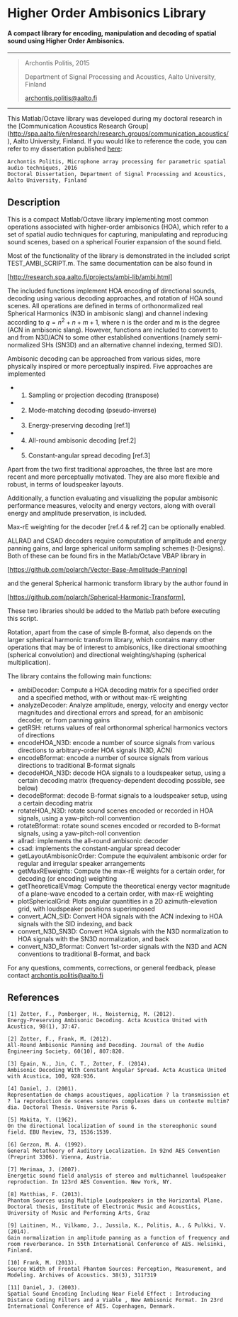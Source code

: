 # Higher Order Ambisonics Library
#### A compact library for encoding, manipulation and decoding of spatial sound using Higher Order Ambisonics.

---
>
>    Archontis Politis, 2015  
>
>    Department of Signal Processing and Acoustics, Aalto University, Finland  
>
>    archontis.politis@aalto.fi
>
---

This Matlab/Octave library was developed during my doctoral research in the [Communication Acoustics Research Group] (http://spa.aalto.fi/en/research/research_groups/communication_acoustics/), Aalto University, Finland. If you would like to reference the code, you can refer to my dissertation published [here](https://aaltodoc.aalto.fi/handle/123456789/22499):

    Archontis Politis, Microphone array processing for parametric spatial audio techniques, 2016
    Doctoral Dissertation, Department of Signal Processing and Acoustics, Aalto University, Finland
    
## Description

This is a compact Matlab/Octave library implementing most common operations 
associated with higher-order ambisonics (HOA), which refer to a set of
spatial audio techniques for capturing, manipulating and reproducing
sound scenes, based on a spherical Fourier expansion of the sound field.

Most of the functionality of the library is demonstrated in the included 
script TEST_AMBI_SCRIPT.m. The same documentation can be also found in 

[http://research.spa.aalto.fi/projects/ambi-lib/ambi.html]

The included functions implement HOA encoding of directional sounds,
decoding using various decoding approaches, and rotation of HOA sound
scenes. All operations are defined in terms of orthonormalized real 
Spherical Harmonics (N3D in ambisonic slang) and channel indexing
according to $q = n^2+n+m+1$, where n is the order and m is the degree (ACN
in ambisonic slang). However, functions are included to convert to and 
from N3D/ACN to some other established conventions (namely
semi-normalized SHs (SN3D) and an alternative channel indexing, termed
SID).

Ambisonic decoding can be approached from various sides, more physically
inspired or more perceptually inspired. Five approaches are implemented

* 1) Sampling or projection decoding (transpose)
* 2) Mode-matching decoding (pseudo-inverse)
* 3) Energy-preserving decoding [ref.1]
* 4) All-round ambisonic decoding [ref.2]
* 5) Constant-angular spread decoding [ref.3]

Apart from the two first traditional approaches, the three last are more
recent and more perceptually motivated. They are also more
flexible and robust, in terms of loudspeaker layouts.

Additionally, a function evaluating and visualizing the popular ambisonic
performance measures, velocity and energy vectors, along with overall
energy and amplitude preservation, is included.

Max-rE weighting for the decoder [ref.4 & ref.2] can be optionally enabled.

ALLRAD and CSAD decoders require computation of amplitude and energy
panning gains, and large spherical uniform sampling schemes (t-Designs).
Both of these can be found firs in the Matlab/Octave VBAP library in 

[https://github.com/polarch/Vector-Base-Amplitude-Panning]

and the general Spherical harmonic transform library by the author found in

[https://github.com/polarch/Spherical-Harmonic-Transform],

These two libraries should be added to the Matlab path before executing 
this script.

Rotation, apart from the case of simple B-format, also depends on the 
larger spherical harmonic transform library, which contains many 
other operations that may be of interest to ambisonics, like directional 
smoothing (spherical convolution) and directional weighting/shaping 
(spherical multiplication).

The library contains the following main functions:
  
* ambiDecoder:    Compute a HOA decoding matrix for a specified order and
                  a specified method, with or without max-rE weighting
* analyzeDecoder: Analyze amplitude, energy, velocity and energy vector
                  magnitudes and directional errors and spread, for an
                  ambisonic decoder, or from panning gains
* getRSH:         returns values of real orthonormal spherical harmonics
                  vectors of directions
* encodeHOA_N3D:  encode a number of source signals from various directions
                  to arbitrary-order HOA signals (N3D, ACN)
* encodeBformat:  encode a number of source signals from various directions
                  to traditional B-format signals
* decodeHOA_N3D:  decode HOA signals to a loudspeaker setup, using a
                  certain decoding matrix (frequency-dependent decoding
                  possible, see below)
* decodeBformat:  decode B-format signals to a loudspeaker setup, using a
                  certain decoding matrix
* rotateHOA_N3D:  rotate sound scenes encoded or recorded in HOA signals,
                  using a yaw-pitch-roll convention
* rotateBformat:  rotate sound scenes encoded or recorded to B-format signals,
                  using a yaw-pitch-roll convention
* allrad:         implements the all-round ambisonic decoder
* csad:           implements the constant-angular spread decoder
* getLayoutAmbisonicOrder:    Compute the equivalent ambisonic order for
                              regular and irregular speaker arrangements
* getMaxREweights:    Compute the max-rE weights for a certain order, for 
                      decoding (or encoding) weighting
* getTheoreticalEVmag:    Compute the theoretical energy vector magnitude
                          of a plane-wave encoded to a certain order, 
                          with max-rE weighting
* plotSphericalGrid:  Plots angular quantities in a 2D azimuth-elevation
                      grid, with loudspeaker positions superimposed
* convert_ACN_SID:    Convert HOA signals with the ACN indexing to HOA 
                      signals with the SID indexing, and back
* convert_N3D_SN3D:   Convert HOA signals with the N3D normalization to HOA 
                      signals with the SN3D normalization, and back
* convert_N3D_Bformat: Convert 1st-order signals with the N3D and ACN 
                       conventions to traditional B-format, and back


For any questions, comments, corrections, or general feedback, please
contact archontis.politis@aalto.fi


## References

    [1] Zotter, F., Pomberger, H., Noisternig, M. (2012). 
    Energy-Preserving Ambisonic Decoding. Acta Acustica United with Acustica, 98(1), 37:47.

    [2] Zotter, F., Frank, M. (2012). 
    All-Round Ambisonic Panning and Decoding. Journal of the Audio Engineering Society, 60(10), 807:820.

    [3] Epain, N., Jin, C. T., Zotter, F. (2014). 
    Ambisonic Decoding With Constant Angular Spread. Acta Acustica United with Acustica, 100, 928:936.

    [4] Daniel, J. (2001). 
    Representation de champs acoustiques, application ? la transmission et ? la reproduction de scenes sonores complexes dans un contexte multim?dia. Doctoral Thesis. Universite Paris 6.

    [5] Makita, Y. (1962). 
    On the directional localization of sound in the stereophonic sound field. EBU Review, 73, 1536:1539.

    [6] Gerzon, M. A. (1992). 
    General Metatheory of Auditory Localization. In 92nd AES Convention (Preprint 3306). Vienna, Austria.

    [7] Merimaa, J. (2007). 
    Energetic sound field analysis of stereo and multichannel loudspeaker reproduction. In 123rd AES Convention. New York, NY.

    [8] Matthias, F. (2013). 
    Phantom Sources using Multiple Loudspeakers in the Horizontal Plane. Doctoral thesis, Institute of Electronic Music and Acoustics, University of Music and Performing Arts, Graz

    [9] Laitinen, M., Vilkamo, J., Jussila, K., Politis, A., & Pulkki, V. (2014). 
    Gain normalization in amplitude panning as a function of frequency and room reverberance. In 55th International Conference of AES. Helsinki, Finland.

    [10] Frank, M. (2013). 
    Source Width of Frontal Phantom Sources: Perception, Measurement, and Modeling. Archives of Acoustics. 38(3), 311?319

    [11] Daniel, J. (2003). 
    Spatial Sound Encoding Including Near Field Effect : Introducing Distance Coding Filters and a Viable , New Ambisonic Format. In 23rd International Conference of AES. Copenhagen, Denmark.



